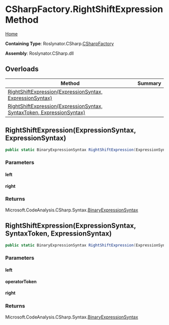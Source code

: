 <a name="_top"></a>

# CSharpFactory\.RightShiftExpression Method

[Home](../../../../README.md#_top)

**Containing Type**: Roslynator\.CSharp\.[CSharpFactory](../README.md#_top)

**Assembly**: Roslynator\.CSharp\.dll

## Overloads

| Method | Summary |
| ------ | ------- |
| [RightShiftExpression(ExpressionSyntax, ExpressionSyntax)](#Roslynator_CSharp_CSharpFactory_RightShiftExpression_Microsoft_CodeAnalysis_CSharp_Syntax_ExpressionSyntax_Microsoft_CodeAnalysis_CSharp_Syntax_ExpressionSyntax_) | |
| [RightShiftExpression(ExpressionSyntax, SyntaxToken, ExpressionSyntax)](#Roslynator_CSharp_CSharpFactory_RightShiftExpression_Microsoft_CodeAnalysis_CSharp_Syntax_ExpressionSyntax_Microsoft_CodeAnalysis_SyntaxToken_Microsoft_CodeAnalysis_CSharp_Syntax_ExpressionSyntax_) | |

## RightShiftExpression\(ExpressionSyntax, ExpressionSyntax\) <a name="Roslynator_CSharp_CSharpFactory_RightShiftExpression_Microsoft_CodeAnalysis_CSharp_Syntax_ExpressionSyntax_Microsoft_CodeAnalysis_CSharp_Syntax_ExpressionSyntax_"></a>

```csharp
public static BinaryExpressionSyntax RightShiftExpression(ExpressionSyntax left, ExpressionSyntax right)
```

### Parameters

#### left

#### right

### Returns

Microsoft\.CodeAnalysis\.CSharp\.Syntax\.[BinaryExpressionSyntax](https://docs.microsoft.com/en-us/dotnet/api/microsoft.codeanalysis.csharp.syntax.binaryexpressionsyntax)

## RightShiftExpression\(ExpressionSyntax, SyntaxToken, ExpressionSyntax\) <a name="Roslynator_CSharp_CSharpFactory_RightShiftExpression_Microsoft_CodeAnalysis_CSharp_Syntax_ExpressionSyntax_Microsoft_CodeAnalysis_SyntaxToken_Microsoft_CodeAnalysis_CSharp_Syntax_ExpressionSyntax_"></a>

```csharp
public static BinaryExpressionSyntax RightShiftExpression(ExpressionSyntax left, SyntaxToken operatorToken, ExpressionSyntax right)
```

### Parameters

#### left

#### operatorToken

#### right

### Returns

Microsoft\.CodeAnalysis\.CSharp\.Syntax\.[BinaryExpressionSyntax](https://docs.microsoft.com/en-us/dotnet/api/microsoft.codeanalysis.csharp.syntax.binaryexpressionsyntax)

